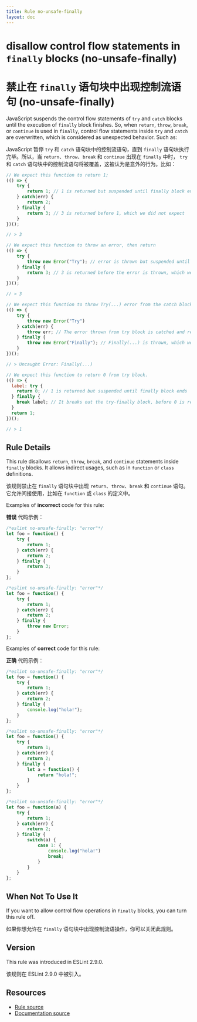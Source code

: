 ```yaml
---
title: Rule no-unsafe-finally
layout: doc
---
```

<!-- Note: No pull requests accepted for this file. See README.md in the root directory for details. -->

# disallow control flow statements in `finally` blocks (no-unsafe-finally)

# 禁止在 `finally` 语句块中出现控制流语句 (no-unsafe-finally)

JavaScript suspends the control flow statements of `try` and `catch` blocks until the execution of `finally` block finishes. So, when `return`, `throw`, `break`, or `continue` is used in `finally`, control flow statements inside `try` and `catch` are overwritten, which is considered as unexpected behavior. Such as:

JavaScript 暂停 `try` 和 `catch` 语句块中的控制流语句，直到 `finally` 语句块执行完毕。所以，当 `return`、`throw`、`break` 和 `continue` 出现在 `finally`  中时， `try` 和 `catch` 语句块中的控制流语句将被覆盖，这被认为是意外的行为。比如：

```js
// We expect this function to return 1;
(() => {
    try {
        return 1; // 1 is returned but suspended until finally block ends
    } catch(err) {
        return 2;
    } finally {
        return 3; // 3 is returned before 1, which we did not expect
    }
})();

// > 3
```

```js
// We expect this function to throw an error, then return
(() => {
    try {
        throw new Error("Try"); // error is thrown but suspended until finally block ends
    } finally {
        return 3; // 3 is returned before the error is thrown, which we did not expect
    }
})();

// > 3
```

```js
// We expect this function to throw Try(...) error from the catch block
(() => {
    try {
        throw new Error("Try")
    } catch(err) {
        throw err; // The error thrown from try block is catched and rethrown
    } finally {
        throw new Error("Finally"); // Finally(...) is thrown, which we did not expect
    }
})();

// > Uncaught Error: Finally(...)
```

```js
// We expect this function to return 0 from try block.
(() => {
  label: try {
    return 0; // 1 is returned but suspended until finally block ends
  } finally {
    break label; // It breaks out the try-finally block, before 0 is returned.
  }
  return 1;
})();

// > 1
```

## Rule Details

This rule disallows `return`, `throw`, `break`, and `continue` statements inside `finally` blocks. It allows indirect usages, such as in `function` or `class` definitions.

该规则禁止在 `finally` 语句块中出现 `return`、`throw`、`break` 和 `continue` 语句。它允许间接使用，比如在 `function` 或 `class` 的定义中。

Examples of **incorrect** code for this rule:

**错误** 代码示例：

```js
/*eslint no-unsafe-finally: "error"*/
let foo = function() {
    try {
        return 1;
    } catch(err) {
        return 2;
    } finally {
        return 3;
    }
};
```

```js
/*eslint no-unsafe-finally: "error"*/
let foo = function() {
    try {
        return 1;
    } catch(err) {
        return 2;
    } finally {
        throw new Error;
    }
};
```

Examples of **correct** code for this rule:

**正确** 代码示例：

```js
/*eslint no-unsafe-finally: "error"*/
let foo = function() {
    try {
        return 1;
    } catch(err) {
        return 2;
    } finally {
        console.log("hola!");
    }
};
```

```js
/*eslint no-unsafe-finally: "error"*/
let foo = function() {
    try {
        return 1;
    } catch(err) {
        return 2;
    } finally {
        let a = function() {
            return "hola!";
        }
    }
};
```

```js
/*eslint no-unsafe-finally: "error"*/
let foo = function(a) {
    try {
        return 1;
    } catch(err) {
        return 2;
    } finally {
        switch(a) {
            case 1: {
                console.log("hola!")
                break;
            }
        }
    }
};
```

## When Not To Use It

If you want to allow control flow operations in `finally` blocks, you can turn this rule off.

如果你想允许在 `finally` 语句块中出现控制流语操作，你可以关闭此规则。

## Version

This rule was introduced in ESLint 2.9.0.

该规则在 ESLint 2.9.0 中被引入。

## Resources

* [Rule source](https://github.com/eslint/eslint/tree/master/lib/rules/no-unsafe-finally.js)
* [Documentation source](https://github.com/eslint/eslint/tree/master/docs/rules/no-unsafe-finally.md)
